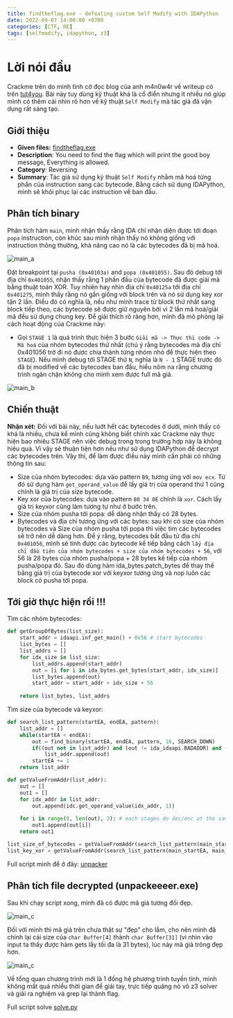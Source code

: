 ```yaml
---
title: findtheflag.exe - defeating custom Self Modify with IDAPython
date: 2022-09-07 14:00:00 +0700
categories: [CTF, RE]
tags: [selfmodify, idapython, z3]     
---
```

# Lời nói đầu

Crackme trên do mình tình cờ đọc blog của anh m4n0w4r về writeup có trên [tut4you](https://forum.tuts4you.com/topic/37666-crackme-find-the-flag-by-extremecoders/). Bài này tuy dùng kỹ thuật khá là cổ điển nhưng ít nhiều nó giúp mình có thêm cái nhìn rõ hơn về kỹ thuật `Self Modify` mà tác giả đã vận dụng rất sáng tạo.

## Giới thiệu

* **Given files:** [findtheflag.exe](https://github.com/MrEn1gma/Writeups/raw/main/Unpack%20me%20if%20you%20can/findtheflag.exe)
* **Description**: You need to find the flag which will print the good boy message, Everything is allowed.
* **Category**: Reversing
* **Summary**: Tác giả sử dụng kỹ thuật `Self Modify` nhằm mã hoá từng phần của instruction sang các bytecode. Bằng cách sử dụng IDAPython, mình sẽ khôi phục lại các instruction về ban đầu.

## Phân tích binary
Phân tích hàm `main`, mình nhận thấy rằng IDA chỉ nhận diện được tới đoạn `popa` instruction, còn khúc sau mình nhận thấy nó không giống với instruction thông thường, khả năng cao nó là các bytecodes đã bị mã hoá.

![main_a](/assets/img/findtheflag_img/self_modify_main.png)

Đặt breakpoint tại `pusha (0x40103a)` and `popa (0x401055)`. Sau đó debug tới địa chỉ `0x401055`, nhận thấy rằng 1 phần đầu của bytecode đã được giải mã bằng thuật toán XOR. Tuy nhiên hay nhìn địa chỉ `0x40125a` tới địa chỉ `0x401275`, mình thấy rằng nó gần giống với block trên và nó sử dụng key xor tận 2 lần. Điều đó có nghĩa là, nếu như mình trace từ block thứ nhất sang block tiếp theo, các bytecode sẽ được giữ nguyên bởi vì 2 lần mã hoá/giải mã đều sử dụng chung key. Để giải thích rõ ràng hơn, mình đã mô phỏng lại cách hoạt động của Crackme này:

* Gọi `STAGE 1` là quá trình thực hiện 3 bước `Giải mã -> Thực thi code -> Mã hoá` của nhóm bytecodes thứ nhất (chú ý rằng bytecodes mà địa chỉ 0x401056 trở đi nó được chia thành từng nhóm nhỏ để thực hiện theo `STAGE`). Nếu mình debug tới STAGE thứ `N`, nghĩa là `N - 1` STAGE trước đó đã bị modified về các bytecodes ban đầu, hiểu nôm na rằng chương trình ngăn chặn không cho mình xem được full mã giả.

![main_b](/assets/img/findtheflag_img/flow_graph.jpg)

## Chiến thuật
**Nhận xét:** Đối với bài này, nếu luớt hết các bytecodes ở dưới, mình thấy có khá là nhiều, chưa kể mình cũng không biết chính xác Crackme này thực hiện bao nhiêu STAGE nên việc debug trong trong trường hợp này là không hiệu quả. Vì vậy sẽ thuận tiện hơn nếu như sử dụng IDAPython để decrypt các bytecodes trên. Vậy thì, để làm được điều này mình cần phải có những thông tin sau:
* Size của nhóm bytecodes: dựa vào pattern `B9`, tương ứng với `mov ecx`. Từ đó sử dụng hàm `get_operand_value` để lấy giá trị của operand thứ 1 cũng chính là giá trị của size bytecode.
* Key xor của bytecodes: dựa vào pattern `80 34 0E` chính là `xor`. Cách lấy giá trị keyxor cũng làm tương tự như ở bước trên.
* Size của nhóm pusha tới popa: dễ dàng nhận thấy có 28 bytes.
* Bytecodes và địa chỉ tương ứng với các bytes: sau khi có size của nhóm bytecodes và Size của nhóm pusha tới popa thì việc tìm các bytecodes sẽ trở nên dễ dàng hơn. Để ý rằng, bytecodes bắt đầu từ địa chỉ `0x401056`, mình sẽ tính được các bytecode kế tiếp bằng cách `lấy địa chỉ đầu tiên của nhóm bytecodes + size của nhóm bytecodes + 56`, với 56 là 28 bytes của nhóm pusha/popa + 28 bytes kế tiếp của nhóm pusha/popa đó.
Sau đó dùng hàm ida_bytes.patch_bytes để thay thế bằng giá trị của bytecode xor với keyxor tương ứng và nop luôn các block có pusha tới popa.

## Tới giờ thực hiện rồi !!!
Tìm các nhóm bytecodes:

```python
def getGroupOfBytes(list_size):
    start_addr = idaapi.inf_get_main() + 0x56 # start bytecodes
    list_bytes = []
    list_addrs = []
    for idx_size in list_size:
        list_addrs.append(start_addr)
        out = [i for i in ida_bytes.get_bytes(start_addr, idx_size)]
        list_bytes.append(out)
        start_addr = start_addr + idx_size + 56
        
    return list_bytes, list_addrs
```

Tìm size của bytecode và keyxor:

```python
def search_list_pattern(startEA, endEA, pattern):
    list_addr = []
    while(startEA < endEA):
        out = find_binary(startEA, endEA, pattern, 16, SEARCH_DOWN)
        if((out not in list_addr) and (out != ida_idaapi.BADADDR) and (idc.get_operand_value(out, 1) < 0xffff)):
            list_addr.append(out)
        startEA += 1
    return list_addr

def getValueFromAddr(list_addr):
    out = []
    out1 = []
    for idx_addr in list_addr:
        out.append(idc.get_operand_value(idx_addr, 1))
        
    for i in range(0, len(out), 2): # each stages do dec/enc at the same stage, dec/enc are used same size of bytes. So I remove one in each stages
        out1.append(out[i])
    return out1

list_size_of_bytecodes = getValueFromAddr(search_list_pattern(main_startEA, main_endEA, opcode_of_size_bytecodes))
list_key_xor = getValueFromAddr(search_list_pattern(main_startEA, main_endEA, opcode_xor))
```
Full script mình để ở đây: [unpacker](https://github.com/MrEn1gma/Writeups/blob/main/Unpack%20me%20if%20you%20can/unpacker.py)

## Phân tích file decrypted (unpackeeeer.exe)
Sau khi chạy script xong, mình đã có được mã giả tương đối đẹp.

![main_c](/assets/img/findtheflag_img/before_dec_main.png)

Đối với mình thì mã giả trên chưa thật sự "đẹp" cho lắm, cho nên mình đã chỉnh lại cái size của `char Buffer[4]` thành `char Buffer[31]` (vì nhìn vào input ta thấy được hàm gets lấy tối đa là 31 bytes), lúc này mã giả trông đẹp hơn.

![main_c](/assets/img/findtheflag_img/after_dec_main.png)

Về tổng quan chương trình mới là 1 đống hệ phương trình tuyến tính, mình không mất quá nhiều thời gian để giải tay, trực tiếp quăng nó vô z3 solver và giải ra nghiệm và grep lại thành flag.

Full script solve [solve.py](https://github.com/MrEn1gma/Writeups/blob/main/Unpack%20me%20if%20you%20can/solve.py)
